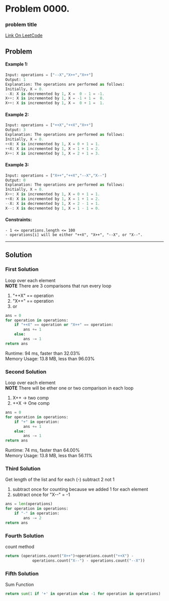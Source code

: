 # Problem 0000. 
### problem title

[Link On LeetCode]()

## Problem


#### Example 1:
```python
Input: operations = ["--X","X++","X++"]
Output: 1
Explanation: The operations are performed as follows:
Initially, X = 0.
--X: X is decremented by 1, X =  0 - 1 = -1.
X++: X is incremented by 1, X = -1 + 1 =  0.
X++: X is incremented by 1, X =  0 + 1 =  1.
```
#### Example 2:
```python
Input: operations = ["++X","++X","X++"]
Output: 3
Explanation: The operations are performed as follows:
Initially, X = 0.
++X: X is incremented by 1, X = 0 + 1 = 1.
++X: X is incremented by 1, X = 1 + 1 = 2.
X++: X is incremented by 1, X = 2 + 1 = 3.
```
#### Example 3:
```python
Input: operations = ["X++","++X","--X","X--"]
Output: 0
Explanation: The operations are performed as follows:
Initially, X = 0.
X++: X is incremented by 1, X = 0 + 1 = 1.
++X: X is incremented by 1, X = 1 + 1 = 2.
--X: X is decremented by 1, X = 2 - 1 = 1.
X--: X is decremented by 1, X = 1 - 1 = 0.
```

#### Constraints:
```
- 1 <= operations.length <= 100
- operations[i] will be either "++X", "X++", "--X", or "X--".
```

---
## Solution

### First Solution
Loop over each element\
__NOTE__ There are 3 comparisons that run every loop
1. "++X" == operation
2. "X++" == operation
3. or
```python
ans = 0
for operation in operations:
    if "++X" == operation or "X++" == operation:
        ans += 1
    else:
        ans -= 1
return ans
```
Runtime: 94 ms, faster than 32.03%\
Memory Usage: 13.8 MB, less than 96.03%

### Second Solution
Loop over each element\
__NOTE__ There will be ether one or two comparison in each loop
1. X++ -> two comp
2. ++X -> One comp 
```python
ans = 0
for operation in operations:
    if "+" in operation:
        ans += 1
    else:
        ans -= 1
return ans
```
Runtime: 74 ms, faster than 64.00%\
Memory Usage: 13.8 MB, less than 56.11%

### Third Solution 
Get length of the list and for each (-) subtract 2 not 1
1. subtract once for counting because we added 1 for each element
2. subtract once for "X--" = -1
```python
ans = len(operations)
for operation in operations:
    if "-" in operation:
        ans -= 2
return ans
```

### Fourth Solution 
count method
```python
return (operations.count("X++")+operations.count("++X") - 
            operations.count("X--") - operations.count("--X"))
```

### Fifth Solution 
Sum Function
```python
return sum(1 if '+' in operation else -1 for operation in operations)
```





